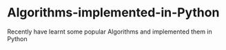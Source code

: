 # Algorithms-implemented-in-Python
Recently have learnt some popular Algorithms and implemented them in Python
